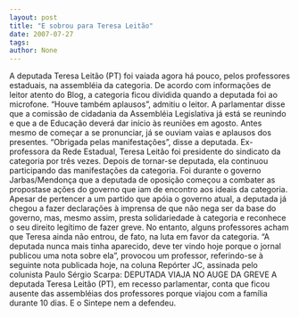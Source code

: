 ```yaml
---
layout: post
title: "E sobrou para Teresa Leitão"
date: 2007-07-27
tags: 
author: None
---
```

A deputada Teresa Leit&atilde;o (PT) foi vaiada agora h&aacute; pouco, pelos professores estaduais, na assembl&eacute;ia da categoria. De acordo com informa&ccedil;&otilde;es de leitor atento do Blog, a categoria ficou dividida quando a deputada foi ao microfone. &ldquo;Houve tamb&eacute;m aplausos&rdquo;, admitiu o leitor. 
A parlamentar disse que a comiss&atilde;o de cidadania da Assembl&eacute;ia Legislativa j&aacute; est&aacute; se reunindo e que a de Educa&ccedil;&atilde;o dever&aacute; dar in&iacute;cio &agrave;s reuni&otilde;es em agosto. 
Antes mesmo de come&ccedil;ar a se pronunciar, j&aacute; se ouviam vaias e aplausos dos presentes. &ldquo;Obrigada pelas manifesta&ccedil;&otilde;es&rdquo;, disse a deputada. 
Ex-professora da Rede Estadual, Teresa Leit&atilde;o foi presidente do sindicato da categoria por tr&ecirc;s vezes. Depois de tornar-se deputada, ela continuou participando das manifesta&ccedil;&otilde;es da categoria. Foi durante o governo Jarbas/Mendon&ccedil;a que a deputada de oposi&ccedil;&atilde;o come&ccedil;ou a combater as propostase a&ccedil;&otilde;es do governo que iam de encontro aos ideais da categoria.
Apesar de pertencer a um partido que ap&oacute;ia o governo atual, a deputada j&aacute; chegou a fazer declara&ccedil;&otilde;es &agrave; imprensa de que n&atilde;o nega ser da base do governo, mas, mesmo assim, presta solidariedade &agrave; categoria e reconhece o seu direito leg&iacute;timo de fazer greve.
No entanto, alguns professores acham que Teresa ainda n&atilde;o entrou, de fato, na luta em favor da categoria. &ldquo;A deputada nunca mais tinha aparecido, deve ter vindo hoje porque o jornal publicou uma nota sobre ela&rdquo;, provocou um professor, referindo-se &agrave; seguinte nota publicada hoje, na coluna Rep&oacute;rter JC, assinada pelo colunista Paulo S&eacute;rgio Scarpa: 
DEPUTADA VIAJA NO AUGE DA GREVE
A deputada Teresa Leit&atilde;o (PT), em recesso parlamentar, conta que ficou ausente das assembl&eacute;ias dos professores porque viajou com a fam&iacute;lia durante 10 dias. E o Sintepe nem a defendeu. 